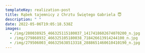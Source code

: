 ```yaml
---
templateKey: realization-post
title: Rąbek tajemnicy z Chrztu Świętego Gabriela 😇
description: " "
date: 2022-05-06T19:05:18.538Z
images:
  - /img/280038925_466325115180037_1417418602674070200_n.jpg
  - /img/279868932_466325105180038_718426613914244100_n.jpg
  - /img/279506003_466325638513318_2888651460610410190_n.jpg
---
```

